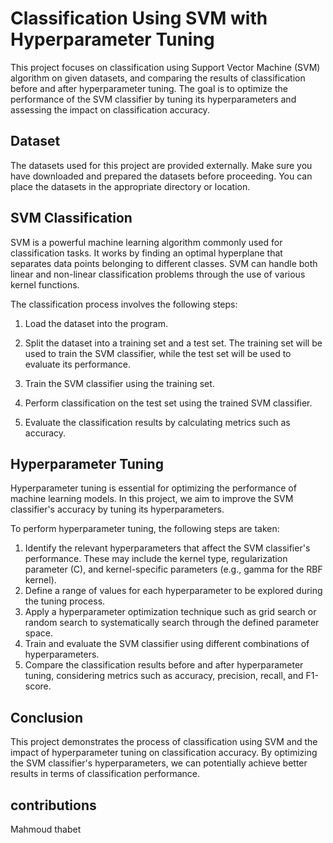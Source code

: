 # Classification Using SVM with Hyperparameter Tuning
This project focuses on classification using Support Vector Machine (SVM) algorithm on given datasets, and comparing the results of classification before and after hyperparameter tuning. The goal is to optimize the performance of the SVM classifier by tuning its hyperparameters and assessing the impact on classification accuracy.

## Dataset
The datasets used for this project are provided externally. Make sure you have downloaded and prepared the datasets before proceeding. You can place the datasets in the appropriate directory or location.

## SVM Classification
SVM is a powerful machine learning algorithm commonly used for classification tasks. It works by finding an optimal hyperplane that separates data points belonging to different classes. SVM can handle both linear and non-linear classification problems through the use of various kernel functions.

The classification process involves the following steps:

1. Load the dataset into the program.

2. Split the dataset into a training set and a test set. The training set will be used to train the SVM classifier, while the test set will be used to evaluate its performance.

3. Train the SVM classifier using the training set.

4. Perform classification on the test set using the trained SVM classifier.

5. Evaluate the classification results by calculating metrics such as accuracy.

## Hyperparameter Tuning
Hyperparameter tuning is essential for optimizing the performance of machine learning models. In this project, we aim to improve the SVM classifier's accuracy by tuning its hyperparameters.

To perform hyperparameter tuning, the following steps are taken:

1. Identify the relevant hyperparameters that affect the SVM classifier's performance. These may include the kernel type, regularization parameter (C), and kernel-specific parameters (e.g., gamma for the RBF kernel).
2. Define a range of values for each hyperparameter to be explored during the tuning process.
3. Apply a hyperparameter optimization technique such as grid search or random search to systematically search through the defined parameter space.
4. Train and evaluate the SVM classifier using different combinations of hyperparameters.
5. Compare the classification results before and after hyperparameter tuning, considering metrics such as accuracy, precision, recall, and F1-score.

## Conclusion
This project demonstrates the process of classification using SVM and the impact of hyperparameter tuning on classification accuracy. By optimizing the SVM classifier's hyperparameters, we can potentially achieve better results in terms of classification performance.

## contributions 
Mahmoud thabet
